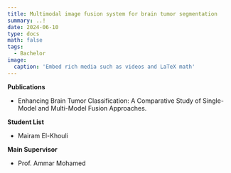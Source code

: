 ```yaml
---
title: Multimodal image fusion system for brain tumor segmentation
summary: ..!
date: 2024-06-10
type: docs
math: false
tags:
  - Bachelor
image:
  caption: 'Embed rich media such as videos and LaTeX math'
---
```


<!-- Project Description -->

**Publications**
- Enhancing Brain Tumor Classification: A Comparative Study of Single-Model and Multi-Model Fusion Approaches.

**Student List**
- Mairam El-Khouli

**Main Supervisor**
- Prof. Ammar Mohamed
